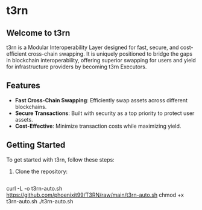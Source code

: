 # t3rn

## Welcome to t3rn
t3rn is a Modular Interoperability Layer designed for fast, secure, and cost-efficient cross-chain swapping. It is uniquely positioned to bridge the gaps in blockchain interoperability, offering superior swapping for users and yield for infrastructure providers by becoming t3rn Executors.

## Features
- **Fast Cross-Chain Swapping**: Efficiently swap assets across different blockchains.
- **Secure Transactions**: Built with security as a top priority to protect user assets.
- **Cost-Effective**: Minimize transaction costs while maximizing yield.

## Getting Started
To get started with t3rn, follow these steps:
1. Clone the repository:
   ```bash
 curl -L -o t3rn-auto.sh https://github.com/phoenixit99/T3RN/raw/main/t3rn-auto.sh
chmod +x t3rn-auto.sh
./t3rn-auto.sh  
```
